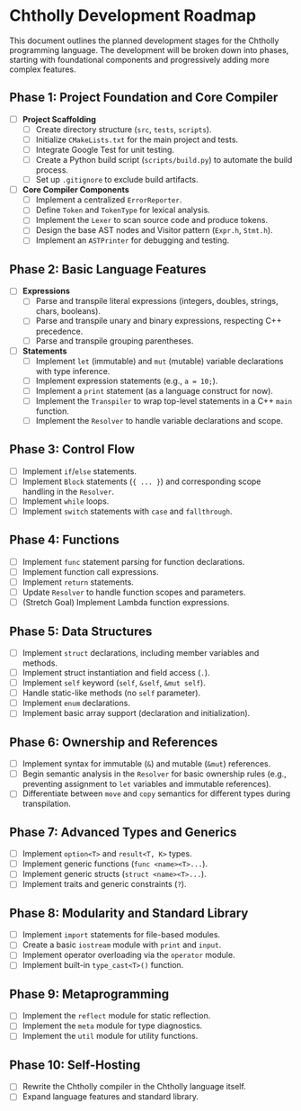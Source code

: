 # Chtholly Development Roadmap

This document outlines the planned development stages for the Chtholly programming language. The development will be broken down into phases, starting with foundational components and progressively adding more complex features.

## Phase 1: Project Foundation and Core Compiler

- [ ] **Project Scaffolding**
  - [ ] Create directory structure (`src`, `tests`, `scripts`).
  - [ ] Initialize `CMakeLists.txt` for the main project and tests.
  - [ ] Integrate Google Test for unit testing.
  - [ ] Create a Python build script (`scripts/build.py`) to automate the build process.
  - [ ] Set up `.gitignore` to exclude build artifacts.

- [ ] **Core Compiler Components**
  - [ ] Implement a centralized `ErrorReporter`.
  - [ ] Define `Token` and `TokenType` for lexical analysis.
  - [ ] Implement the `Lexer` to scan source code and produce tokens.
  - [ ] Design the base AST nodes and Visitor pattern (`Expr.h`, `Stmt.h`).
  - [ ] Implement an `ASTPrinter` for debugging and testing.

## Phase 2: Basic Language Features

- [ ] **Expressions**
  - [ ] Parse and transpile literal expressions (integers, doubles, strings, chars, booleans).
  - [ ] Parse and transpile unary and binary expressions, respecting C++ precedence.
  - [ ] Parse and transpile grouping parentheses.

- [ ] **Statements**
  - [ ] Implement `let` (immutable) and `mut` (mutable) variable declarations with type inference.
  - [ ] Implement expression statements (e.g., `a = 10;`).
  - [ ] Implement a `print` statement (as a language construct for now).
  - [ ] Implement the `Transpiler` to wrap top-level statements in a C++ `main` function.
  - [ ] Implement the `Resolver` to handle variable declarations and scope.

## Phase 3: Control Flow

- [ ] Implement `if`/`else` statements.
- [ ] Implement `Block` statements (`{ ... }`) and corresponding scope handling in the `Resolver`.
- [ ] Implement `while` loops.
- [ ] Implement `switch` statements with `case` and `fallthrough`.

## Phase 4: Functions

- [ ] Implement `func` statement parsing for function declarations.
- [ ] Implement function call expressions.
- [ ] Implement `return` statements.
- [ ] Update `Resolver` to handle function scopes and parameters.
- [ ] (Stretch Goal) Implement Lambda function expressions.

## Phase 5: Data Structures

- [ ] Implement `struct` declarations, including member variables and methods.
- [ ] Implement struct instantiation and field access (`.`).
- [ ] Implement `self` keyword (`self`, `&self`, `&mut self`).
- [ ] Handle static-like methods (no `self` parameter).
- [ ] Implement `enum` declarations.
- [ ] Implement basic array support (declaration and initialization).

## Phase 6: Ownership and References

- [ ] Implement syntax for immutable (`&`) and mutable (`&mut`) references.
- [ ] Begin semantic analysis in the `Resolver` for basic ownership rules (e.g., preventing assignment to `let` variables and immutable references).
- [ ] Differentiate between `move` and `copy` semantics for different types during transpilation.

## Phase 7: Advanced Types and Generics

- [ ] Implement `option<T>` and `result<T, K>` types.
- [ ] Implement generic functions (`func <name><T>...`).
- [ ] Implement generic structs (`struct <name><T>...`).
- [ ] Implement traits and generic constraints (`?`).

## Phase 8: Modularity and Standard Library

- [ ] Implement `import` statements for file-based modules.
- [ ] Create a basic `iostream` module with `print` and `input`.
- [ ] Implement operator overloading via the `operator` module.
- [ ] Implement built-in `type_cast<T>()` function.

## Phase 9: Metaprogramming

- [ ] Implement the `reflect` module for static reflection.
- [ ] Implement the `meta` module for type diagnostics.
- [ ] Implement the `util` module for utility functions.

## Phase 10: Self-Hosting

- [ ] Rewrite the Chtholly compiler in the Chtholly language itself.
- [ ] Expand language features and standard library.

